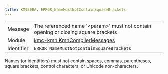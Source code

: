 ```yaml
---
title: KM020BA: ERROR_NameMustNotContainSquareBrackets
---
```


|            |           |
|------------|---------- |
| Message    | The referenced name '&lt;param&gt;' must not contain opening or closing square brackets |
| Module     | [kmc-kmn.KmnCompilerMessages](kmc-kmn.kmncompilermessages) |
| Identifier | `ERROR_NameMustNotContainSquareBrackets` |

Names (or identifiers) must not contain spaces, commas, parentheses,
square brackets, control characters, or Unicode non-characters.
